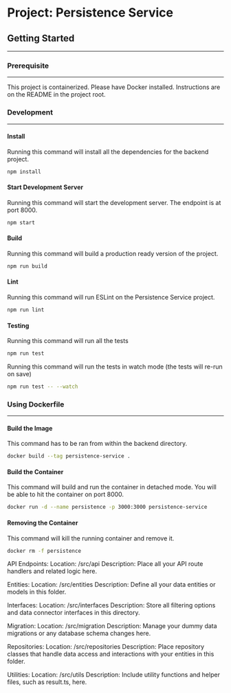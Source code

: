 # Project: Persistence Service

## Getting Started

---

### Prerequisite

---

This project is containerized. Please have Docker installed. Instructions are
on the README in the project root.

### Development

---

#### Install

Running this command will install all the dependencies for the backend project.

```bash
npm install
```

#### Start Development Server

Running this command will start the development server. The endpoint is at port 8000.

```bash
npm start
```

#### Build

Running this command will build a production ready version of the project.

```bash
npm run build
```

#### Lint

Running this command will run ESLint on the Persistence Service project.

```bash
npm run lint
```

#### Testing

Running this command will run all the tests

```bash
npm run test
```

Running this command will run the tests in watch mode (the tests will re-run on save)

```bash
npm run test -- --watch
```

### Using Dockerfile

---

#### Build the Image

This command has to be ran from within the backend directory.

```bash
docker build --tag persistence-service .
```

#### Build the Container

This command will build and run the container in detached mode. You will be able to hit the container on port 8000.

```bash
docker run -d --name persistence -p 3000:3000 persistence-service
```

#### Removing the Container

This command will kill the running container and remove it.

```bash
docker rm -f persistence
```

API Endpoints:
Location: /src/api
Description: Place all your API route handlers and related logic here.

Entities: 
Location: /src/entities
Description: Define all your data entities or models in this folder.

Interfaces:
Location: /src/interfaces
Description: Store all filtering options and data connector interfaces in this directory.

Migration:
Location: /src/migration
Description: Manage your dummy data migrations or any database schema changes here.

Repositories:
Location: /src/repositories
Description: Place repository classes that handle data access and interactions with your entities in this folder.

Utilities:
Location: /src/utils
Description: Include utility functions and helper files, such as result.ts, here.
